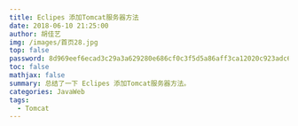 ```yaml
---
title: Eclipes 添加Tomcat服务器方法
date: 2018-06-10 21:25:00
author: 胡佳艺
img: /images/首页28.jpg
top: false
password: 8d969eef6ecad3c29a3a629280e686cf0c3f5d5a86aff3ca12020c923adc6c92
toc: false
mathjax: false
summary: 总结了一下 Eclipes 添加Tomcat服务器方法。
categories: JavaWeb
tags:
  - Tomcat
---
```



